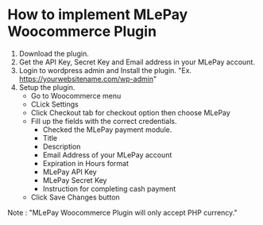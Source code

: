 



How to implement MLePay Woocommerce Plugin
==========================================

  1. Download the plugin.
  2. Get the API Key, Secret Key and Email address in your MLePay account.
  3. Login to wordpress admin and Install the plugin.
      "Ex. https://yourwebsitename.com/wp-admin"
  4. Setup the plugin.
      * Go to Woocommerce menu
      * CLick Settings
      * Click Checkout tab for checkout option then choose MLePay
      * Fill up the fields with the correct credentials. 
          - Checked the MLePay payment module.
          - Title
          - Description
          - Email Address of your MLePay account
          - Expiration in Hours format
          - MLePay API Key
          - MLePay Secret Key
          - Instruction for completing cash payment
      * Click Save Changes button
  
Note : "MLePay Woocommerce Plugin will only accept PHP currency."
